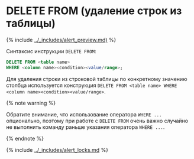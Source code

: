 # DELETE FROM (удаление строк из таблицы)

{% include [../_includes/alert_preview.md)](../_includes/alert_preview.md) %}

Синтаксис инструкции `DELETE FROM`:
 ```sql
 DELETE FROM <table name>
 WHERE <column name><condition><value/range>;
 ```
Для удаления строки из строковой таблицы по конкретному значению столбца используется конструкция `DELETE FROM <table name> WHERE <column name><condition><value/range>`. 


{% note warning %}

Обратите внимание, что использование оператора `WHERE ...` опционально, поэтому при работе с `DELETE FROM` очень важно случайно не выполнить команду раньше указания оператора `WHERE ...`.

{% endnote %}


{% include [../_includes/alert_locks.md](../_includes/alert_locks.md) %}
